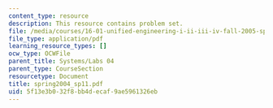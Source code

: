 ```yaml
---
content_type: resource
description: This resource contains problem set.
file: /media/courses/16-01-unified-engineering-i-ii-iii-iv-fall-2005-spring-2006/5f13e3b032f8bb4decaf9ae5961326eb_spring2004_sp11.pdf
file_type: application/pdf
learning_resource_types: []
ocw_type: OCWFile
parent_title: Systems/Labs 04
parent_type: CourseSection
resourcetype: Document
title: spring2004_sp11.pdf
uid: 5f13e3b0-32f8-bb4d-ecaf-9ae5961326eb
---
```

